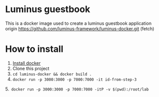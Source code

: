 # Luminus guestbook

This is a docker image used to create a luminus guestbook application
origin	https://github.com/luminus-framework/luminus-docker.git (fetch)

# How to install

1. [Install docker](https://docs.docker.com/engine/installation/)
2. Clone this project
3. `cd luminus-docker && docker build .`
4. `docker run -p 3000:3000 -p 7000:7000 -it id-from-step-3`

5.` docker run -p 3000:3000 -p 7000:7000 -itP -v $(pwd):/root/lab`
